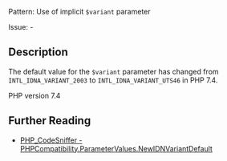 Pattern: Use of implicit `$variant` parameter

Issue: -

## Description

The default value for the `$variant` parameter has changed from `INTL_IDNA_VARIANT_2003` to `INTL_IDNA_VARIANT_UTS46` in PHP 7.4.

PHP version 7.4

## Further Reading

* [PHP_CodeSniffer - PHPCompatibility.ParameterValues.NewIDNVariantDefault](https://github.com/PHPCompatibility/PHPCompatibility/tree/develop/PHPCompatibility/Sniffs/ParameterValues/NewIDNVariantDefaultSniff.php)